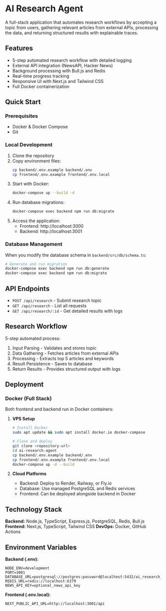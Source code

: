 # AI Research Agent

A full-stack application that automates research workflows by accepting a topic from users, gathering relevant articles from external APIs, processing the data, and returning structured results with explainable traces.

## Features

- 5-step automated research workflow with detailed logging
- External API integration (NewsAPI, Hacker News)
- Background processing with Bull.js and Redis
- Real-time progress tracking
- Responsive UI with Next.js and Tailwind CSS
- Full Docker containerization

## Quick Start

### Prerequisites
- Docker & Docker Compose
- Git

### Local Development
1. Clone the repository
2. Copy environment files:
   ```bash
   cp backend/.env.example backend/.env
   cp frontend/.env.example frontend/.env.local
   ```
3. Start with Docker:
   ```bash
   docker-compose up --build -d
   ```
4. Run database migrations:
   ```bash
   docker-compose exec backend npm run db:migrate
   ```
5. Access the application:
   - Frontend: http://localhost:3000
   - Backend: http://localhost:3001

### Database Management

When you modify the database schema in `backend/src/db/schema.ts`:

```bash
# Generate and run migration
docker-compose exec backend npm run db:generate
docker-compose exec backend npm run db:migrate
```

## API Endpoints

- `POST /api/research` - Submit research topic
- `GET /api/research` - List all requests
- `GET /api/research/:id` - Get detailed results with logs

## Research Workflow

5-step automated process:
1. Input Parsing - Validates and stores topic
2. Data Gathering - Fetches articles from external APIs
3. Processing - Extracts top 5 articles and keywords
4. Result Persistence - Saves to database
5. Return Results - Provides structured output with logs

## Deployment

### Docker (Full Stack)
Both frontend and backend run in Docker containers:

1. **VPS Setup**
   ```bash
   # Install Docker
   sudo apt update && sudo apt install docker.io docker-compose

   # Clone and deploy
   git clone <repository-url>
   cd ai-research-agent
   cp backend/.env.example backend/.env
   cp frontend/.env.example frontend/.env.local
   docker-compose up -d --build
   ```

2. **Cloud Platforms**
   - Backend: Deploy to Render, Railway, or Fly.io
   - Database: Use managed PostgreSQL and Redis services
   - Frontend: Can be deployed alongside backend in Docker

## Technology Stack

**Backend:** Node.js, TypeScript, Express.js, PostgreSQL, Redis, Bull.js
**Frontend:** Next.js, TypeScript, Tailwind CSS
**DevOps:** Docker, GitHub Actions

## Environment Variables

**Backend (.env):**
```env
NODE_ENV=development
PORT=3001
DATABASE_URL=postgresql://postgres:password@localhost:5432/ai_research_agent
REDIS_URL=redis://localhost:6379
NEWS_API_KEY=optional_news_api_key
```

**Frontend (.env.local):**
```env
NEXT_PUBLIC_API_URL=http://localhost:3001/api
```